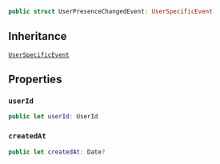 
``` swift
public struct UserPresenceChangedEvent: UserSpecificEvent 
```

## Inheritance

[`UserSpecificEvent`](/UserSpecificEvent)

## Properties

### `userId`

``` swift
public let userId: UserId
```

### `createdAt`

``` swift
public let createdAt: Date?
```
